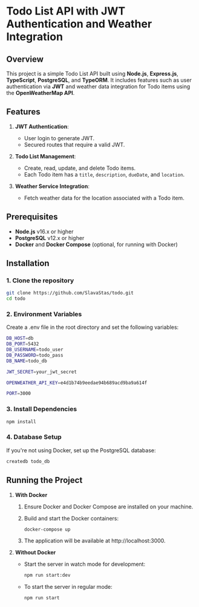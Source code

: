 # Todo List API with JWT Authentication and Weather Integration

## Overview

This project is a simple Todo List API built using **Node.js**, **Express.js**, **TypeScript**, **PostgreSQL**, and **TypeORM**. It includes features such as user authentication via **JWT** and weather data integration for Todo items using the **OpenWeatherMap API**.

## Features

1. **JWT Authentication**:
    - User login to generate JWT.
    - Secured routes that require a valid JWT.

2. **Todo List Management**:
    - Create, read, update, and delete Todo items.
    - Each Todo item has a `title`, `description`, `dueDate`, and `location`.

3. **Weather Service Integration**:
    - Fetch weather data for the location associated with a Todo item.

## Prerequisites

- **Node.js** v16.x or higher
- **PostgreSQL** v12.x or higher
- **Docker** and **Docker Compose** (optional, for running with Docker)

## Installation

### 1. Clone the repository

```bash
git clone https://github.com/SlavaStas/todo.git
cd todo
```

### 2. Environment Variables

Create a .env file in the root directory and set the following variables:
```bash
DB_HOST=db
DB_PORT=5432
DB_USERNAME=todo_user
DB_PASSWORD=todo_pass
DB_NAME=todo_db

JWT_SECRET=your_jwt_secret

OPENWEATHER_API_KEY=e4d1b74b9eedae94b689acd9ba9a614f

PORT=3000
```

### 3. Install Dependencies

```bash
npm install
```

### 4. Database Setup

If you're not using Docker, set up the PostgreSQL database:

```bash
createdb todo_db
```

## Running the Project

1. **With Docker**
   1. Ensure Docker and Docker Compose are installed on your machine.
   2. Build and start the Docker containers:
   
      ```bash
      docker-compose up
      ```
   3. The application will be available at http://localhost:3000.

2. **Without Docker**
   - Start the server in watch mode for development:
   
     ```bash
     npm run start:dev
     ```
   - To start the server in regular mode:
   
     ```bash
     npm run start
     ```
